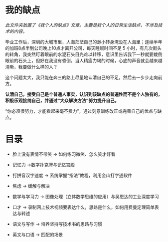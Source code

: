 # 我的缺点

*此文件夹放置了《我个人的缺点》文章。主要是我个人的日常生活缺点，不涉及技术的内容。*

毕业工作后，深圳的大城市里，人海茫茫自己的渺小转身淹没在人海里；连续半年的加班8点半到公司晚上10点才离开公司，每天睡眠时间不足 5 小时，有几次街头的转角，我突然盯着眼前的水泥石头目光难以转移，意识里告诉我下一秒就要栽倒眼前的石头上，但好在我没有昏倒。当人精疲力竭的时候，心底的声音就会越来越清晰，我要做什么样的人？

这个问题太大，我只能在奔三的路上尽量地认清自己的不足，然后去一步步走向前方。

**认清自己，接受自己是个普通人事实，认识到该缺点的普遍性而不是个人独有的，积极乐观接纳自己，并通过“大众解决方法”努力提升自己。**

“你必须很努力，才能看起来毫不费力”，通过刻意训练改正或完善自己的优点与缺点。


# 目录

- 脸上没有表情不带笑 -> 如何练习微笑、怎么笑才好看

- 记忆力 ->数字扑克牌与记忆宫殿

- 打拼音汉字速度 -> 系统掌握“指法”教程，利用金山打字通软件

- 焦虑 -> 缓解与解决

- 数学与学习力  -> 图像处理（立体数学思维的应用）与吴恩达的工业深度学习

- 口才 -> 录制网上技术视频要表达什么，思路是什么，如何用费曼定理简单表达与转述

- 语文与写作  -> 培养坚持写技术书的思路与习惯

- 英文与口语  -> 匹配的场景
